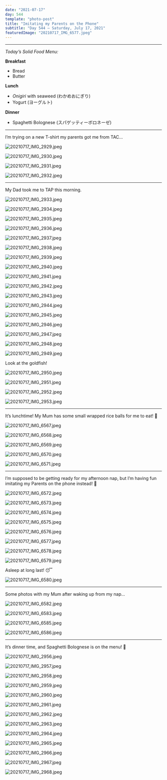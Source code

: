 ```yaml
---
date: "2021-07-17"
day: 544
template: "photo-post"
title: "Imitating my Parents on the Phone"
subtitle: "Day 544 – Saturday, July 17, 2021"
featuredImage: "20210717_IMG_6577.jpeg"
---
```


<hr />

_Today’s Solid Food Menu:_

**Breakfast**

- Bread
- Butter

**Lunch**

- *Onigiri* with seaweed (わかめおにぎり)
- Yogurt (ヨーグルト)

**Dinner**

- Spaghetti Bolognese (スパゲッティーボロネーゼ)

<hr />

I’m trying on a new T-shirt my parents got me from TAC…

![20210717_IMG_2929.jpeg](20210717_IMG_2929.jpeg)

![20210717_IMG_2930.jpeg](20210717_IMG_2930.jpeg)

![20210717_IMG_2931.jpeg](20210717_IMG_2931.jpeg)

![20210717_IMG_2932.jpeg](20210717_IMG_2932.jpeg)

<hr />

My Dad took me to TAP this morning.

![20210717_IMG_2933.jpeg](20210717_IMG_2933.jpeg)

![20210717_IMG_2934.jpeg](20210717_IMG_2934.jpeg)

![20210717_IMG_2935.jpeg](20210717_IMG_2935.jpeg)

![20210717_IMG_2936.jpeg](20210717_IMG_2936.jpeg)

![20210717_IMG_2937.jpeg](20210717_IMG_2937.jpeg)

![20210717_IMG_2938.jpeg](20210717_IMG_2938.jpeg)

![20210717_IMG_2939.jpeg](20210717_IMG_2939.jpeg)

![20210717_IMG_2940.jpeg](20210717_IMG_2940.jpeg)

![20210717_IMG_2941.jpeg](20210717_IMG_2941.jpeg)

![20210717_IMG_2942.jpeg](20210717_IMG_2942.jpeg)

![20210717_IMG_2943.jpeg](20210717_IMG_2943.jpeg)

![20210717_IMG_2944.jpeg](20210717_IMG_2944.jpeg)

![20210717_IMG_2945.jpeg](20210717_IMG_2945.jpeg)

![20210717_IMG_2946.jpeg](20210717_IMG_2946.jpeg)

![20210717_IMG_2947.jpeg](20210717_IMG_2947.jpeg)

![20210717_IMG_2948.jpeg](20210717_IMG_2948.jpeg)

![20210717_IMG_2949.jpeg](20210717_IMG_2949.jpeg)

Look at the goldfish!

![20210717_IMG_2950.jpeg](20210717_IMG_2950.jpeg)

![20210717_IMG_2951.jpeg](20210717_IMG_2951.jpeg)

![20210717_IMG_2952.jpeg](20210717_IMG_2952.jpeg)

![20210717_IMG_2953.jpeg](20210717_IMG_2953.jpeg)

<hr />

It’s lunchtime! My Mum has some small wrapped rice balls for me to eat! 🍙

![20210717_IMG_6567.jpeg](20210717_IMG_6567.jpeg)

![20210717_IMG_6568.jpeg](20210717_IMG_6568.jpeg)

![20210717_IMG_6569.jpeg](20210717_IMG_6569.jpeg)

![20210717_IMG_6570.jpeg](20210717_IMG_6570.jpeg)

![20210717_IMG_6571.jpeg](20210717_IMG_6571.jpeg)

<hr />

I’m supposed to be getting ready for my afternoon nap, but I’m having fun imitating my Parents on the phone instead! 📱

![20210717_IMG_6572.jpeg](20210717_IMG_6572.jpeg)

![20210717_IMG_6573.jpeg](20210717_IMG_6573.jpeg)

![20210717_IMG_6574.jpeg](20210717_IMG_6574.jpeg)

![20210717_IMG_6575.jpeg](20210717_IMG_6575.jpeg)

![20210717_IMG_6576.jpeg](20210717_IMG_6576.jpeg)

![20210717_IMG_6577.jpeg](20210717_IMG_6577.jpeg)

![20210717_IMG_6578.jpeg](20210717_IMG_6578.jpeg)

![20210717_IMG_6579.jpeg](20210717_IMG_6579.jpeg)

Asleep at long last! 😴

![20210717_IMG_6580.jpeg](20210717_IMG_6580.jpeg)

<hr />

Some photos with my Mum after waking up from my nap…

![20210717_IMG_6582.jpeg](20210717_IMG_6582.jpeg)

![20210717_IMG_6583.jpeg](20210717_IMG_6583.jpeg)

![20210717_IMG_6585.jpeg](20210717_IMG_6585.jpeg)

![20210717_IMG_6586.jpeg](20210717_IMG_6586.jpeg)

<hr />

It’s dinner time, and Spaghetti Bolognese is on the menu! 🍝

![20210717_IMG_2956.jpeg](20210717_IMG_2956.jpeg)

![20210717_IMG_2957.jpeg](20210717_IMG_2957.jpeg)

![20210717_IMG_2958.jpeg](20210717_IMG_2958.jpeg)

![20210717_IMG_2959.jpeg](20210717_IMG_2959.jpeg)

![20210717_IMG_2960.jpeg](20210717_IMG_2960.jpeg)

![20210717_IMG_2961.jpeg](20210717_IMG_2961.jpeg)

![20210717_IMG_2962.jpeg](20210717_IMG_2962.jpeg)

![20210717_IMG_2963.jpeg](20210717_IMG_2963.jpeg)

![20210717_IMG_2964.jpeg](20210717_IMG_2964.jpeg)

![20210717_IMG_2965.jpeg](20210717_IMG_2965.jpeg)

![20210717_IMG_2966.jpeg](20210717_IMG_2966.jpeg)

![20210717_IMG_2967.jpeg](20210717_IMG_2967.jpeg)

![20210717_IMG_2968.jpeg](20210717_IMG_2968.jpeg)
